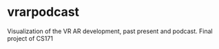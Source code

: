 # vrarpodcast
Visualization of the VR AR development, past present and podcast. Final project of CS171
